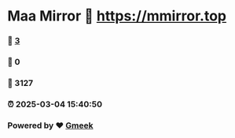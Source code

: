 # Maa Mirror :link: https://mmirror.top 
### :page_facing_up: [3](https://mmirror.top/tag.html) 
### :speech_balloon: 0 
### :hibiscus: 3127 
### :alarm_clock: 2025-03-04 15:40:50 
### Powered by :heart: [Gmeek](https://github.com/Meekdai/Gmeek)

